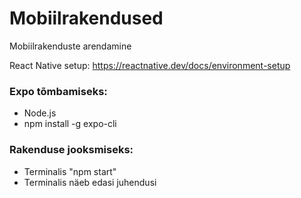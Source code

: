 # Mobiilrakendused
Mobiilrakenduste arendamine

React Native setup:
https://reactnative.dev/docs/environment-setup


### Expo tõmbamiseks:
* Node.js
* npm install -g expo-cli

### Rakenduse jooksmiseks:
* Terminalis "npm start"
* Terminalis näeb edasi juhendusi
